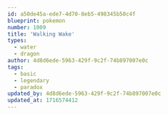 ```yaml
---
id: a50de45a-ede7-4d70-8eb5-498345b50c4f
blueprint: pokemon
number: 1009
title: 'Walking Wake'
types:
  - water
  - dragon
author: 4d8d6ede-5963-429f-9c2f-74b897007e0c
tags:
  - basic
  - legendary
  - paradox
updated_by: 4d8d6ede-5963-429f-9c2f-74b897007e0c
updated_at: 1716574412
---
```

